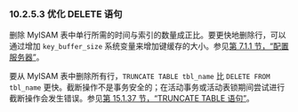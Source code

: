 ### 10.2.5.3 优化 DELETE 语句

删除 MyISAM 表中单行所需的时间与索引的数量成正比。要更快地删除行，可以通过增加 `key_buffer_size` 系统变量来增加键缓存的大小。参见[第 7.1.1 节，“配置服务器”](#7.1.1)。

要从 MyISAM 表中删除所有行，`TRUNCATE TABLE tbl_name` 比 `DELETE FROM tbl_name` 更快。截断操作不是事务安全的；在活动事务或活动表锁期间尝试进行截断操作会发生错误。参见[第 15.1.37 节，“TRUNCATE TABLE 语句”](#15.1.37)。
